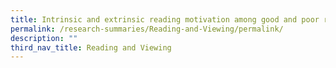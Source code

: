 ```yaml
---
title: Intrinsic and extrinsic reading motivation among good and poor readers
permalink: /research-summaries/Reading-and-Viewing/permalink/
description: ""
third_nav_title: Reading and Viewing
---
```

